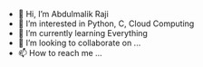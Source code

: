 - 👋 Hi, I’m Abdulmalik Raji
- 👀 I’m interested in Python, C, Cloud Computing
- 🌱 I’m currently learning Everything
- 💞️ I’m looking to collaborate on ...
- 📫 How to reach me ...

<!---
Cactusboy420/Cactusboy420 is a ✨ special ✨ repository because its `README.md` (this file) appears on your GitHub profile.
You can click the Preview link to take a look at your changes.
--->
